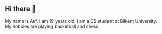 ## Hi there 👋
My name is Atıf. I am 19 years old. I am a CS student at Bilkent University. My hobbies are playing basketball and chess.
